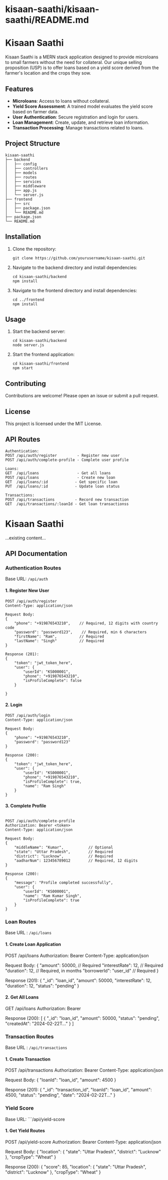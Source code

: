# kisaan-saathi/kisaan-saathi/README.md

# Kisaan Saathi

Kisaan Saathi is a MERN stack application designed to provide microloans to small farmers without the need for collateral. Our unique selling proposition (USP) is to offer loans based on a yield score derived from the farmer's location and the crops they sow.

## Features

- **Microloans**: Access to loans without collateral.
- **Yield Score Assessment**: A trained model evaluates the yield score based on farmer data.
- **User Authentication**: Secure registration and login for users.
- **Loan Management**: Create, update, and retrieve loan information.
- **Transaction Processing**: Manage transactions related to loans.

## Project Structure

```
kisaan-saathi
├── backend
│   ├── config
│   ├── controllers
│   ├── models
│   ├── routes
│   ├── services
│   ├── middleware
│   ├── app.js
│   └── server.js
├── frontend
│   ├── src
│   ├── package.json
│   └── README.md
├── package.json
└── README.md
```

## Installation

1. Clone the repository:
   ```
   git clone https://github.com/yourusername/kisaan-saathi.git
   ```

2. Navigate to the backend directory and install dependencies:
   ```
   cd kisaan-saathi/backend
   npm install
   ```

3. Navigate to the frontend directory and install dependencies:
   ```
   cd ../frontend
   npm install
   ```

## Usage

1. Start the backend server:
   ```
   cd kisaan-saathi/backend
   node server.js
   ```

2. Start the frontend application:
   ```
   cd kisaan-saathi/frontend
   npm start
   ```

## Contributing

Contributions are welcome! Please open an issue or submit a pull request.

## License

This project is licensed under the MIT License.

## API Routes
```
Authentication:
POST /api/auth/register         - Register new user
POST /api/auth/complete-profile - Complete user profile

Loans:
GET  /api/loans                 - Get all loans
POST /api/loans                 - Create new loan
GET  /api/loans/:id            - Get specific loan
PUT  /api/loans/:id            - Update loan status

Transactions:
POST /api/transactions         - Record new transaction
GET  /api/transactions/:loanId - Get loan transactionss

```

# Kisaan Saathi

...existing content...

## API Documentation

### Authentication Routes
Base URL: `/api/auth`

#### 1. Register New User
```http
POST /api/auth/register
Content-Type: application/json

Request Body:
{
    "phone": "+919876543210",    // Required, 12 digits with country code
    "password": "password123",    // Required, min 6 characters
    "firstName": "Ram",          // Required
    "lastName": "Singh"          // Required
}

Response (201):
{
    "token": "jwt_token_here",
    "user": {
        "userId": "KS000001",
        "phone": "+919876543210",
        "isProfileComplete": false
    }
    
}
```

#### 2. Login

```
POST /api/auth/login
Content-Type: application/json

Request Body:
{
    "phone": "+919876543210",
    "password": "password123"
}

Response (200):
{
    "token": "jwt_token_here",
    "user": {
        "userId": "KS000001",
        "phone": "+919876543210",
        "isProfileComplete": true,
        "name": "Ram Singh"
    }
}

```

#### 3. Complete Profile

```

POST /api/auth/complete-profile
Authorization: Bearer <token>
Content-Type: application/json

Request Body:
{
    "middleName": "Kumar",           // Optional
    "state": "Uttar Pradesh",        // Required
    "district": "Lucknow",           // Required
    "aadharNum": 123456789012        // Required, 12 digits
}

Response (200):
{
    "message": "Profile completed successfully",
    "user": {
        "userId": "KS000001",
        "name": "Ram Kumar Singh",
        "isProfileComplete": true
    }
}

```
### Loan Routes
Base URL : ```/api/loans```

#### 1. Create Loan Application

POST /api/loans
Authorization: Bearer <token>
Content-Type: application/json

Request Body:
{
    "amount": 50000,           // Required
    "interestRate": 12,        // Required
    "duration": 12,            // Required, in months
    "borrowerId": "user_id"    // Required
}

Response (201):
{
    "_id": "loan_id",
    "amount": 50000,
    "interestRate": 12,
    "duration": 12,
    "status": "pending"
}

#### 2. Get All Loans

GET /api/loans
Authorization: Bearer <token>

Response (200):
[
    {
        "_id": "loan_id",
        "amount": 50000,
        "status": "pending",
        "createdAt": "2024-02-22T..."
    }
]

### Transaction Routes
Base URL : ```/api/transactions```

#### 1. Create Transaction

POST /api/transactions
Authorization: Bearer <token>
Content-Type: application/json

Request Body:
{
    "loanId": "loan_id",
    "amount": 4500
}

Response (201):
{
    "_id": "transaction_id",
    "loanId": "loan_id",
    "amount": 4500,
    "status": "pending",
    "date": "2024-02-22T..."
}

### Yield Score
Base URL: ```/api/yield-score

#### 1. Get Yield Routes
POST /api/yield-score
Authorization: Bearer <token>
Content-Type: application/json

Request Body:
{
    "location": {
        "state": "Uttar Pradesh",
        "district": "Lucknow"
    },
    "cropType": "Wheat"
}

Response (200):
{
    "score": 85,
    "location": {
        "state": "Uttar Pradesh",
        "district": "Lucknow"
    },
    "cropType": "Wheat"
}